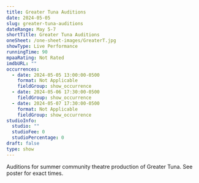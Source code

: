 ```yaml
---
title: Greater Tuna Auditions
date: 2024-05-05
slug: greater-tuna-auditions
dateRange: May 5-7
shortTitle: Greater Tuna Auditions
oneSheet: /one-sheet-images/GreaterT.jpg
showType: Live Performance
runningTime: 90
mpaaRating: Not Rated
imdbURL: ""
occurrences:
  - date: 2024-05-05 13:00:00-0500
    format: Not Applicable
    fieldGroup: show_occurrence
  - date: 2024-05-06 17:30:00-0500
    fieldGroup: show_occurrence
  - date: 2024-05-07 17:30:00-0500
    format: Not Applicable
    fieldGroup: show_occurrence
studioInfo:
  studio: ""
  studioFee: 0
  studioPercentage: 0
draft: false
type: show
---
```

Auditions for summer community theatre production of Greater Tuna.  See poster for exact times.